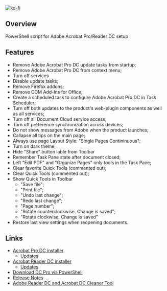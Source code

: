 [![ko-fi](https://www.ko-fi.com/img/githubbutton_sm.svg)](https://ko-fi.com/Q5Q51QUJC)

## Overview

PowerShell script for Adobe Acrobat Pro/Reader DC setup

## Features

- Remove Adobe Acrobat Pro DC update tasks from startup;
- Remove Adobe Acrobat Pro DC from context menu;
- Turn off services
- Disable update tasks;
- Remove Firefox addons;
- Remove COM Add-Ins for Office;
- Create a scheduled task to configure Adobe Acrobat Pro DC in Task Scheduler;
- Turn off both updates to the product's web-plugin components as well as all services;
- Turn off all Document Cloud service access;
- Turn off preference synchronization across devices;
- Do not show messages from Adobe when the product launches;
- Callapse all tips on the main page;
- Always use page Layout Style: "Single Pages Contininuous";
- Turn on dark theme;
- Hide "Share" button lable from Toolbar
- Remember Task Pane state after document closed;
- Left "Edit PDF" and "Organize Pages" only tools in the Task Pane;
- Clear favorite Quick Tools (сommented out);
- Clear Quick Tools (сommented out);
- Show Quick Tools in Toolbar
  - "Save file";
  - "Print file";
  - "Undo last change";
  - "Redo last change";
  - "Page number";
  - "Rotate counterclockwise. Change is saved";
  - "Rotate clockwise. Change is saved"
- Restore last view settings when reopening documents.

## Links

* [Acrobat Pro DC installer](https://helpx.adobe.com/acrobat/kb/acrobat-dc-downloads.html)
  * [Updates](https://www.adobe.com/devnet-docs/acrobatetk/tools/ReleaseNotesDC/index.html)
* [Acrobat Reader DC installer](https://get.adobe.com/ru/reader/enterprise/)
  * [Updates](https://supportdownloads.adobe.com/product.jsp?product=10&platform=Windows)
* [Download DC Pro via PowerShell](https://github.com/farag2/Utilities/blob/master/Download/Acrobat%20DC%20Pro.ps1)
* [Release Notes](https://www.adobe.com/devnet-docs/acrobatetk/tools/ReleaseNotesDC/index.html)
* [Adobe Reader DC and Acrobat DC Cleaner Tool](https://labs.adobe.com/downloads/acrobatcleaner.html)

